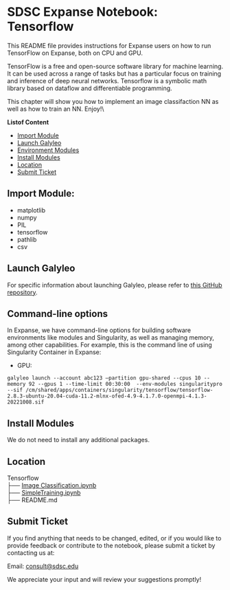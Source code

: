 # SDSC Expanse Notebook: Tensorflow
This README file provides instructions for Expanse users on how to run TensorFlow on Expanse, both on CPU and GPU.

TensorFlow is a free and open-source software library for machine learning. It can be used across a range of tasks but has a particular focus on training and inference of deep neural networks. Tensorflow is a symbolic math library based on dataflow and differentiable programming.

This chapter will show you how to implement an image classifaction NN as well as how to train an NN. Enjoy!\

  **Listof Content**
- [Import Module](#import-module)
- [Launch Galyleo](#launch-galyleo)
- [Environment Modules](#environment-modules)
- [Install Modules](#install-modules)
- [Location](#location)
- [Submit Ticket](#submit-ticket)

## Import Module:
- matplotlib
- numpy
- PIL
- tensorflow
- pathlib
- csv

## Launch Galyleo
For specific information about launching Galyleo, please refer to [this GitHub repository](https://github.com/mkandes/galyleo).

## Command-line options
In Expanse, we have command-line options for building software environments like modules and Singularity, as well as managing memory, among other capabilities. For example, this is the command line of using Singularity Container in Expanse:

- GPU:

```
galyleo launch --account abc123 —partition gpu-shared --cpus 10 --memory 92 --gpus 1 --time-limit 00:30:00  --env-modules singularitypro --sif /cm/shared/apps/containers/singularity/tensorflow/tensorflow-2.8.3-ubuntu-20.04-cuda-11.2-mlnx-ofed-4.9-4.1.7.0-openmpi-4.1.3-20221008.sif
```
## Install Modules
We do not need to install any additional packages.

## Location 

Tensorflow\
├── [Image Classification.ipynb](./Image%20Classification.ipynb)\
├── [SimpleTraining.ipynb](./SimpleTraining.ipynb)\
├── README.md

## Submit Ticket
If you find anything that needs to be changed, edited, or if you would like to provide feedback or contribute to the notebook, please submit a ticket by contacting us at:

Email: consult@sdsc.edu

We appreciate your input and will review your suggestions promptly!
